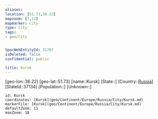 ```yaml
---
aliases: 
location: [51.73,36.22]
mapzoom: [7,12] 
mapmarker: city 
type: City
tags:
- geo/City


SpocWebEntityId: 31707
isDeleted: false
confidential: public

title: Kursk
---
```

[geo-lon::36.22]
[geo-lat::51.73]
[name::Kursk]
[State::]
[Country::[Russia](geo/Continent/Europe/Russia.md)]
[StateId::37134]
[Population::]
[Unknown::]


```leaflet
id: Kursk
coordinates: [Kursk](geo/Continent/Europe/Russia/City/Kursk.md)
markerFile: [Kursk](geo/Continent/Europe/Russia/City/Kursk.md)
defaultZoom: 11 
maxZoom: 18
```


